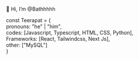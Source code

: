 👋 Hi, I’m @Bathhhhh
  
const Teerapat  = { <br>
  pronouns: "he" | "him", <br>
  codes: [Javascript, Typescript, HTML, CSS, Python], <br>
  Frameworks: [React, Tailwindcss, Next Js], <br>
  other: ["MySQL"] <br>
  }

<!---
Bathhhhh/Bathhhhh is a ✨ special ✨ repository because its `README.md` (this file) appears on your GitHub profile.
You can click the Preview link to take a look at your changes.
--->

